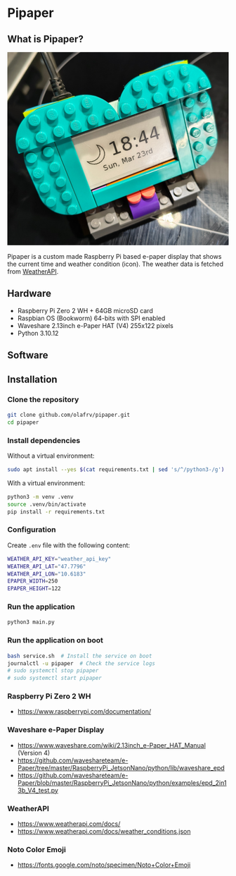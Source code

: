 # Pipaper

## What is Pipaper?

![Pipaper](./fonts/screen+lego.jpg)

Pipaper is a custom made Raspberry Pi based e-paper display that shows the 
current time and weather condition (icon). The weather data is fetched 
from [WeatherAPI](https://www.weatherapi.com/).

## Hardware

* Raspberry Pi Zero 2 WH + 64GB microSD card
* Raspbian OS (Bookworm) 64-bits with SPI enabled
* Waveshare 2.13inch e-Paper HAT (V4) 255x122 pixels
* Python 3.10.12
  
## Software

## Installation

### Clone the repository

```bash
git clone github.com/olafrv/pipaper.git
cd pipaper
```

### Install dependencies

Without a virtual environment:
```bash	
sudo apt install --yes $(cat requirements.txt | sed 's/^/python3-/g')
```

With a virtual environment:
```bash
python3 -m venv .venv
source .venv/bin/activate
pip install -r requirements.txt
```

### Configuration

Create `.env` file with the following content:

```bash
WEATHER_API_KEY="weather_api_key"
WEATHER_API_LAT="47.7796"
WEATHER_API_LON="10.6183"
EPAPER_WIDTH=250
EPAPER_HEIGHT=122
```

### Run the application

```bash
python3 main.py
```

### Run the application on boot

```bash
bash service.sh  # Install the service on boot
journalctl -u pipaper  # Check the service logs
# sudo systemctl stop pipaper
# sudo systemctl start pipaper
```

### Raspberry Pi Zero 2 WH

* https://www.raspberrypi.com/documentation/

### Waveshare e-Paper Display

* https://www.waveshare.com/wiki/2.13inch_e-Paper_HAT_Manual (Version 4)
* https://github.com/waveshareteam/e-Paper/tree/master/RaspberryPi_JetsonNano/python/lib/waveshare_epd
* https://github.com/waveshareteam/e-Paper/blob/master/RaspberryPi_JetsonNano/python/examples/epd_2in13b_V4_test.py

### WeatherAPI

* https://www.weatherapi.com/docs/
* https://www.weatherapi.com/docs/weather_conditions.json

### Noto Color Emoji

* https://fonts.google.com/noto/specimen/Noto+Color+Emoji